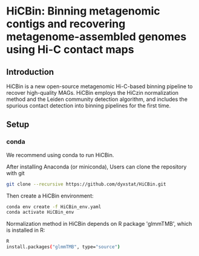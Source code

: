 # HiCBin: Binning metagenomic contigs and recovering metagenome-assembled genomes using Hi-C contact maps

## Introduction
HiCBin is a new open-source metagenomic Hi-C-based binning pipeline to recover high-quality MAGs. HiCBin employs the HiCzin normalization method and the Leiden community detection algorithm, and includes the spurious contact detection into binning pipelines for the first time.

## Setup
### conda
We recommend using conda to run HiCBin.

After installing Anaconda (or miniconda), Users can clone the repository with git
```bash
git clone --recursive https://github.com/dyxstat/HiCBin.git
```

Then create a HiCBin environment:
```bash
conda env create -f HiCBin_env.yaml
conda activate HiCBin_env
```

Normalization method in HiCBin depends on R package 'glmmTMB', which is installed in R:
```bash
R
install.packages("glmmTMB", type="source")
```

